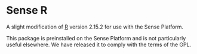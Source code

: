 # Sense R

A slight modification of [R](http://cran.r-project.org) version 2.15.2 for use with the Sense Platform.

This package is preinstalled on the Sense Platform and is not particularly useful elsewhere. We have released it to comply with the terms of the GPL.
